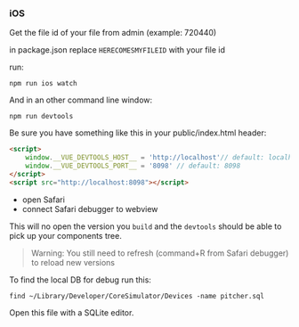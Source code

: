 
### iOS

Get the file id of your file from admin (example: 720440)

in package.json replace `HERECOMESMYFILEID` with your file id 

run:
```
npm run ios watch
```
And in an other command line window:
```
npm run devtools
```

Be sure you have something like this in your public/index.html header:

```html
<script>
    window.__VUE_DEVTOOLS_HOST__ = 'http://localhost'// default: localhost, use IP address of localhost on android
    window.__VUE_DEVTOOLS_PORT__ = '8098' // default: 8098
</script>
<script src="http://localhost:8098"></script>
```

- open Safari
- connect Safari debugger to webview


This will no open the version you `build` and the `devtools` should be able to pick up your components tree.

> Warning: You still need to refresh (command+R from Safari debugger) to reload new versions

To find the local DB for debug run this:

```
find ~/Library/Developer/CoreSimulator/Devices -name pitcher.sql
```

Open this file with a SQLite editor.
